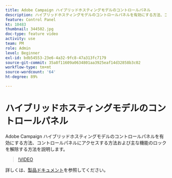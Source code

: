 ```yaml
---
title: Adobe Campaign ハイブリッドホスティングモデルのコントロールパネル
description: ハイブリッドホスティングモデルのコントロールパネルを有効にする方法、コントロールパネルにアクセスする方法および主な機能のロックを解除する方法を説明します。
feature: Control Panel
kt: 10483
thumbnail: 344502.jpg
doc-type: feature video
activity: use
team: PM
role: Admin
level: Beginner
exl-id: bdb54553-23e6-4a32-9fc8-47a313fc7179
source-git-commit: 35a8f11609a0634801aa3925eaf14d32858b3c02
workflow-type: tm+mt
source-wordcount: '64'
ht-degree: 89%

---
```


# ハイブリッドホスティングモデルのコントロールパネル

Adobe Campaign ハイブリッドホスティングモデルのコントロールパネルを有効にする方法、コントロールパネルにアクセスする方法および主な機能のロックを解除する方法を説明します。

>[!VIDEO](https://video.tv.adobe.com/v/344502?quality=12)

詳しくは、[製品ドキュメント](https://experienceleague.adobe.com/docs/control-panel/using/performance-monitoring/external-accounts.html)を参照してください。

